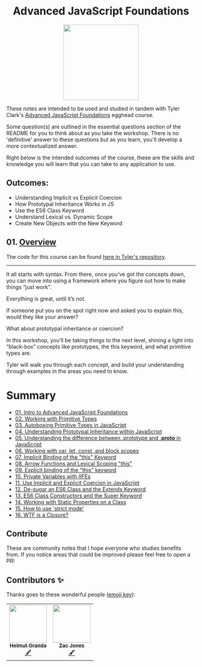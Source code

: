<h1 align="center"><a href="https://egghead.io/courses/advanced-javascript-foundations"></a>Advanced JavaScript Foundations</h1>

<p align="center"><img src="https://d2eip9sf3oo6c2.cloudfront.net/series/square_covers/000/000/353/full/foundation.png" width="200"></p>

These notes are intended to be used and studied in tandem with Tyler Clark's [Advanced JavaScript Foundations](https://egghead.io/courses/advanced-javascript-foundations) egghead course.

Some question(s) are outlined in the essential questions section of the README for you to think about as you take the workshop. There is no 'definitive' answer to these questions but as you learn, you'll develop a more contextualized answer.

Right below is the intended outcomes of the course, these are the skills and knowledge you will learn that you can take to any application to use.

## Outcomes:
- Understanding Implicit vs Explicit Coercion
- How Prototypal Inheritance Works in JS
- Use the ES6 Class Keyword
- Understand Lexical vs. Dynamic Scope
- Create New Objects with the New Keyword

## 01. [Overview](https://egghead.io/courses/advanced-javascript-foundations)

The code for this course can be found [here in Tyler's repository](https://github.com/twclark0/advanced-javascript-fundamentals).

---

It all starts with syntax. From there, once you’ve got the concepts down, you can move into using a framework where you figure out how to make things “just work”.

Everything is great, until it’s not.

If someone put you on the spot right now and asked you to explain this, would they like your answer?

What about prototypal inheritance or coercion?

In this workshop, you’ll be taking things to the next level, shining a light into “black-box” concepts like prototypes, the this keyword, and what primitive types are.

Tyler will walk you through each concept, and build your understanding through examples in the areas you need to know.

# Summary

- [01. Intro to Advanced JavaScript Foundations ](notes/javascript-intro-to-advanced-javascript-foundations.md)
- [02. Working with Primitive Types](notes/02_javascript-working-with-primitive-types.md)
- [03. Autoboxing Primitive Types in JavaScript](notes/03_javascript-autoboxing-primitive-types-in-javascript.md)
- [04. Understanding Prototypal Inheritance within JavaScript](notes/04_javascript-understanding-prototypal-inheritance-within-javascript.md)
- [05. Understanding the difference between .prototype and .__proto__ in JavaScript](notes/05_javascript-understanding-the-difference-between-prototype-and-__proto__-in-javascript.md)
- [06. Working with var, let, const, and block scopes](notes/06_javascript-working-with-var-let-const-and-block-scopes.md)
- [07. Implicit Binding of the "this" Keyword](notes/07_javascript-implicit-binding-of-the-this-keyword.md)
- [08. Arrow Functions and Lexical Scoping "this"](notes/08_javascript-arrow-functions-and-lexical-scoping-this.md)
- [09. Explicit binding of the "this" keyword](notes/09_javascript-explicit-binding-of-the-this-keyword.md)
- [10. Private Variables with IIFEs](notes/10_javascript-private-variables-with-iifes.md)
- [11. Use Implicit and Explicit Coercion in JavaScript](notes/11_javascript-use-implicit-and-explicit-coercion-in-javascript.md)
- [12. De-sugar an ES6 Class and the Extends Keyword  ](notes/12_javascript-de-sugar-an-es6-class-and-the-extends-keyword.md)
- [13. ES6 Class Constructors and the Super Keyword](notes/13_javascript-es6-class-constructors-and-the-super-keyword.md)
- [14. Working with Static Properties on a Class](notes/14_javascript-working-with-static-properties-on-a-class.md)
- [15. How to use 'strict mode'](notes/15_javascript-how-to-use-strict-mode.md)
- [16. WTF is a Closure? ](notes/16_javascript-wtf-is-a-closure.md)


## Contribute
These are community notes that I hope everyone who studies benefits from. If you notice areas that could be improved please feel free to open a PR!

## Contributors ✨

Thanks goes to these wonderful people ([emoji key](https://allcontributors.org/docs/en/emoji-key)):

<table>
  <tr>
    <td align="center"><a href="http://www.helmutgranda.com"><img src="https://avatars2.githubusercontent.com/u/82293?v=4" width="100px;" alt=""/><br /><sub><b>Helmut Granda</b></sub></a><br /><a href="#content-helmutgranda" title="Content">🖋</a></td>
    <td align="center"><a href="https://github.com/zacjones93"><img src="https://avatars1.githubusercontent.com/u/6188161?s=460&v=4" width="100px;" alt=""/><br /><sub><b>Zac Jones</b></sub></a><br /><a href="#content-zacjones93" title="Content">🖋</a></td>
  </tr>
</table>

